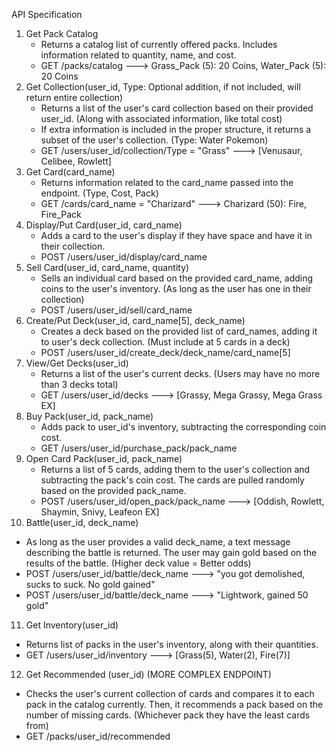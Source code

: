 API Specification
1. Get Pack Catalog
   - Returns a catalog list of currently offered packs. Includes information related to quantity, name, and cost.
   - GET /packs/catalog ---> Grass_Pack (5): 20 Coins, Water_Pack (5): 20 Coins
2. Get Collection(user_id, Type: Optional addition, if not included, will return entire collection)
   - Returns a list of the user's card collection based on their provided user_id. (Along with associated information, like total cost)
   - If extra information is included in the proper structure, it returns a subset of the user's collection. (Type: Water Pokemon)
   - GET /users/user_id/collection/Type = "Grass" ---> [Venusaur, Celibee, Rowlett]
3. Get Card(card_name)
   - Returns information related to the card_name passed into the endpoint. (Type, Cost, Pack)
   - GET /cards/card_name = "Charizard" ---> Charizard (50): Fire, Fire_Pack
4. Display/Put Card(user_id, card_name)
   - Adds a card to the user's display if they have space and have it in their collection.
   - POST /users/user_id/display/card_name
5. Sell Card(user_id, card_name, quantity)
   - Sells an individual card based on the provided card_name, adding coins to the user's inventory. (As long as the user has one in their collection)
   - POST /users/user_id/sell/card_name
6. Create/Put Deck(user_id, card_name[5], deck_name)
   - Creates a deck based on the provided list of card_names, adding it to user's deck collection. (Must include at 5 cards in a deck)
   - POST /users/user_id/create_deck/deck_name/card_name[5]
7. View/Get Decks(user_id)
   - Returns a list of the user's current decks. (Users may have no more than 3 decks total)
   - GET /users/user_id/decks ---> [Grassy, Mega Grassy, Mega Grass EX]
8. Buy Pack(user_id, pack_name)
   - Adds pack to user_id's inventory, subtracting the corresponding coin cost.
   - GET /users/user_id/purchase_pack/pack_name
9. Open Card Pack(user_id, pack_name)
   - Returns a list of 5 cards, adding them to the user's collection and subtracting the pack's coin cost. The cards are pulled randomly based on the provided pack_name.
   - POST /users/user_id/open_pack/pack_name ---> [Oddish, Rowlett, Shaymin, Snivy, Leafeon EX]
10. Battle(user_id, deck_name)
   - As long as the user provides a valid deck_name, a text message describing the battle is returned. The user may gain gold based on the results of the battle. (Higher deck value = Better odds)
   - POST /users/user_id/battle/deck_name ---> "you got demolished, sucks to suck. No gold gained"
   - POST /users/user_id/battle/deck_name ---> "Lightwork, gained 50 gold"
11. Get Inventory(user_id)
   - Returns list of packs in the user's inventory, along with their quantities.
   - GET /users/user_id/inventory ---> [Grass(5), Water(2), Fire(7)]
12. Get Recommended (user_id) (MORE COMPLEX ENDPOINT)
   - Checks the user's current collection of cards and compares it to each pack in the catalog currently. Then, it recommends a pack based on the number of missing cards. (Whichever pack they have the least cards from)
   - GET /packs/user_id/recommended


